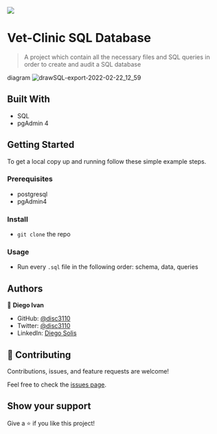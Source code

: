 ![](https://img.shields.io/badge/Microverse-blueviolet)

# Vet-Clinic SQL Database

> A project which contain all the necessary files and SQL queries in order to create and audit a SQL database

diagram
![drawSQL-export-2022-02-22_12_59](https://user-images.githubusercontent.com/55037686/155200398-5fc947e8-5f08-400f-8318-078c35b0b65f.png)


## Built With

- SQL 
- pgAdmin 4

## Getting Started

To get a local copy up and running follow these simple example steps.

### Prerequisites
- postgresql
- pgAdmin4

### Install
- `git clone` the repo

### Usage
- Run every `.sql` file in the following order: schema, data, queries

## Authors

👤 **Diego Ivan**

- GitHub: [@disc3110](https://github.com/disc3110)
- Twitter: [@disc3110](https://twitter.com/disc3110)
- LinkedIn: [Diego Solis](https://www.linkedin.com/in/diego-solis-cuevas/)

## 🤝 Contributing

Contributions, issues, and feature requests are welcome!

Feel free to check the [issues page](../../issues/).

## Show your support

Give a ⭐️ if you like this project!
